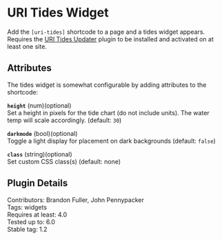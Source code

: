 # URI Tides Widget

Add the `[uri-tides]` shortcode to a page and a tides widget appears.  Requires the [URI Tides Updater](https://github.com/uriweb/uri-tides-updater) plugin to be installed and activated on at least one site.

## Attributes

The tides widget is somewhat configurable by adding attributes to the shortcode:

**`height`** (num)(optional)  
Set a height in pixels for the tide chart (do not include units). The water temp will scale accordingly. (default: `30`)

**`darkmode`** (bool)(optional)  
Toggle a light display for placement on dark backgrounds (default: `false`)

**`class`** (string)(optional)  
Set custom CSS class(s) (default: none)

## Plugin Details

Contributors: Brandon Fuller, John Pennypacker  
Tags: widgets  
Requires at least: 4.0  
Tested up to: 6.0  
Stable tag: 1.2  
